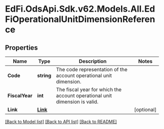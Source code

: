 # EdFi.OdsApi.Sdk.v62.Models.All.EdFiOperationalUnitDimensionReference

## Properties

Name | Type | Description | Notes
------------ | ------------- | ------------- | -------------
**Code** | **string** | The code representation of the account operational unit dimension. | 
**FiscalYear** | **int** | The fiscal year for which the account operational unit dimension is valid. | 
**Link** | [**Link**](Link.md) |  | [optional] 

[[Back to Model list]](../README.md#documentation-for-models) [[Back to API list]](../README.md#documentation-for-api-endpoints) [[Back to README]](../README.md)

